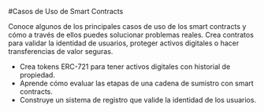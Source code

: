 #Casos de Uso de Smart Contracts

Conoce algunos de los principales casos de uso de los smart contracts y cómo a través de ellos puedes solucionar problemas reales. Crea contratos para validar la identidad de usuarios, proteger activos digitales o hacer transferencias de valor seguras.

- Crea tokens ERC-721 para tener activos digitales con historial de propiedad.
- Aprende cómo evaluar las etapas de una cadena de sumistro con smart contracts.
- Construye un sistema de registro que valide la identidad de los usuarios.
